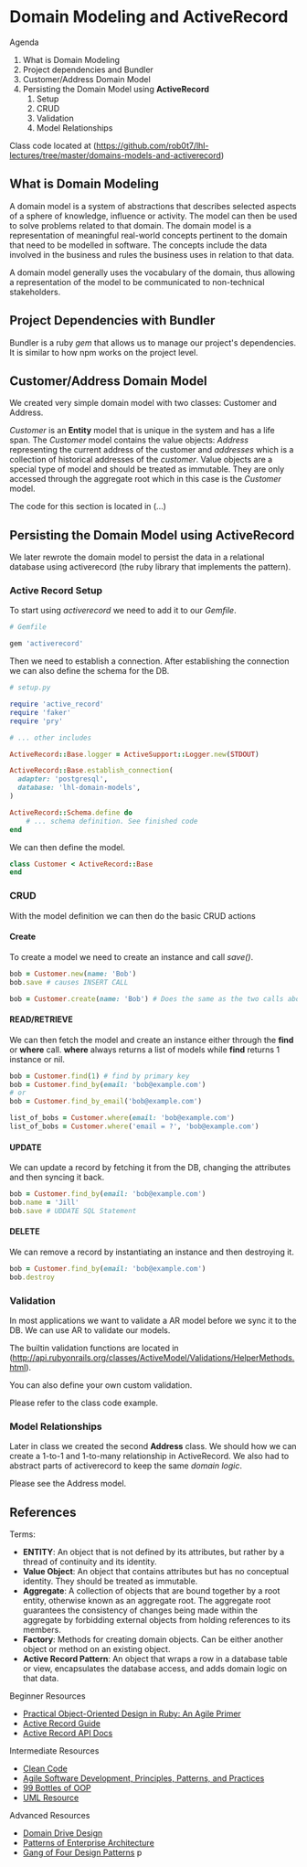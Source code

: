 # Domain Modeling and ActiveRecord

Agenda

1. What is Domain Modeling
2. Project dependencies and Bundler
3. Customer/Address Domain Model
4. Persisting the Domain Model using __ActiveRecord__
   1. Setup
   2. CRUD
   3. Validation
   4. Model Relationships

Class code located at
(https://github.com/rob0t7/lhl-lectures/tree/master/domains-models-and-activerecord)

## What is Domain Modeling

A domain model is a system of abstractions that describes selected
aspects of a sphere of knowledge, influence or activity. The model can
then be used to solve problems related to that domain. The domain
model is a representation of meaningful real-world concepts pertinent
to the domain that need to be modelled in software. The concepts
include the data involved in the business and rules the business uses
in relation to that data.


A domain model generally uses the vocabulary of the domain, thus
allowing a representation of the model to be communicated to
non-technical stakeholders.

## Project Dependencies with Bundler

Bundler is a ruby _gem_ that allows us to manage our project's
dependencies. It is similar to how npm works on the project level.

## Customer/Address Domain Model

We created very simple domain model with two classes: Customer and
Address.

*Customer* is an **Entity** model that is unique in the system and has a
life span. The *Customer* model contains the value objects: *Address*
representing the current address of the customer and *addresses* which
is a collection of historical addresses of the *customer*. Value
objects are a special type of model and should be treated as
immutable. They are only accessed through the aggregate root which in
this case is the *Customer* model.

The code for this section is located in (...)


## Persisting the Domain Model using __ActiveRecord__

We later rewrote the domain model to persist the data in a relational
database using activerecord (the ruby library that implements the
pattern).

### Active Record Setup

To start using *activerecord* we need to add it to our *Gemfile*.

``` ruby
# Gemfile

gem 'activerecord'
```

Then we need to establish a connection. After establishing the
connection we can also define the schema for the DB.

``` ruby
# setup.py

require 'active_record'
require 'faker'
require 'pry'

# ... other includes

ActiveRecord::Base.logger = ActiveSupport::Logger.new(STDOUT)

ActiveRecord::Base.establish_connection(
  adapter: 'postgresql',
  database: 'lhl-domain-models',
)

ActiveRecord::Schema.define do
    # ... schema definition. See finished code
end

```

 We can then define the model.

 ```ruby
 class Customer < ActiveRecord::Base
 end
 ```

### CRUD

With the model definition we can then do the basic CRUD actions

#### Create

To create a model we need to create an instance and call *save()*.

``` ruby
bob = Customer.new(name: 'Bob')
bob.save # causes INSERT CALL

bob = Customer.create(name: 'Bob') # Does the same as the two calls above
```

#### READ/RETRIEVE

We can then fetch the model and create an instance either through the
**find** or **where** call. **where** always returns a list of models
while **find** returns 1 instance or nil.

``` ruby
bob = Customer.find(1) # find by primary key
bob = Customer.find_by(email: 'bob@example.com')
# or
bob = Customer.find_by_email('bob@example.com')

list_of_bobs = Customer.where(email: 'bob@example.com')
list_of_bobs = Customer.where('email = ?', 'bob@example.com')
```

#### UPDATE

We can update a record by fetching it from the DB, changing the
attributes and then syncing it back.

``` ruby
bob = Customer.find_by(email: 'bob@example.com')
bob.name = 'Jill'
bob.save # UDDATE SQL Statement
```

#### DELETE

We can remove a record by instantiating an instance and then
destroying it.

``` ruby
bob = Customer.find_by(email: 'bob@example.com')
bob.destroy
```

### Validation

In most applications we want to validate a AR model before we sync it
to the DB. We can use AR to validate our models.

The builtin validation functions are located in
(http://api.rubyonrails.org/classes/ActiveModel/Validations/HelperMethods.html).

You can also define your own custom validation.

Please refer to the class code example.

### Model Relationships

Later in class we created the second **Address** class. We should how
we can create a 1-to-1 and 1-to-many relationship in ActiveRecord. We
also had to abstract parts of activerecord to keep the same *domain
logic*.

Please see the Address model.

## References

Terms:

* **ENTITY**: An object that is not defined by its attributes, but
  rather by a thread of continuity and its identity.
* **Value Object**: An object that contains attributes but has no
  conceptual identity. They should be treated as immutable.
* **Aggregate**: A collection of objects that are bound together by a
  root entity, otherwise known as an aggregate root. The aggregate
  root guarantees the consistency of changes being made within the
  aggregate by forbidding external objects from holding references to
  its members.
* **Factory**: Methods for creating domain objects. Can be either
another object or method on an existing object.
* **Active Record Pattern**: An object that wraps a row in a database
  table or view, encapsulates the database access, and adds domain
  logic on that data.

Beginner Resources

* [Practical Object-Oriented Design in Ruby: An Agile
  Primer](https://www.amazon.ca/Practical-Object-Oriented-Design-Ruby-Primer/dp/0321721330/ref=sr_1_1?ie=UTF8&qid=1527009549&sr=8-1&keywords=Practical+Object-Oriented+Design+in+Ruby%3A+An+Agile+Primer)
* [Active Record Guide](http://guides.rubyonrails.org/)
* [Active Record API Docs](http://api.rubyonrails.org/)

Intermediate Resources

* [Clean
  Code](https://www.amazon.com/Clean-Code-Handbook-Software-Craftsmanship/dp/0132350882/ref=sr_1_1?s=books&ie=UTF8&qid=1527009602&sr=1-1&keywords=clean+code&dpID=515iEcDr1GL&preST=_SX218_BO1,204,203,200_QL40_&dpSrc=srch)
* [Agile Software Development, Principles, Patterns, and Practices](https://www.amazon.com/Software-Development-Principles-Patterns-Practices/dp/0135974445/ref=asap_bc?ie=UTF8)
* [99 Bottles of OOP](https://sandimetz.dpdcart.com/)
* [UML Resource](https://www.amazon.ca/UML-Distilled-Standard-Modeling-Language/dp/0321193687/ref=sr_1_1?s=books&ie=UTF8&qid=1527009685&sr=1-1&keywords=uml)

Advanced Resources

* [Domain Drive Design](https://www.amazon.ca/Domain-Driven-Design-Tackling-Complexity-Software/dp/0321125215/ref=sr_1_1?s=books&ie=UTF8&qid=1527009704&sr=1-1&keywords=domain+driven+design)
* [Patterns of Enterprise Architecture](https://www.amazon.ca/Patterns-Enterprise-Application-Architecture-Martin/dp/0321127420/ref=sr_1_2?s=books&ie=UTF8&qid=1527009718&sr=1-2&keywords=fowler)
* [Gang of Four Design Patterns](https://www.amazon.ca/Design-Patterns-Elements-Reusable-Object-Oriented/dp/0201633612/ref=sr_1_1?s=books&ie=UTF8&qid=1527009743&sr=1-1&keywords=design+patterns)
p
